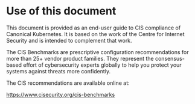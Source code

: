 # Use of this document

This document is provided as an end-user guide to CIS compliance of Canonical
Kubernetes. It is based on the work of the Centre for Internet Security and is
intended to complement that work.

The CIS Benchmarks are prescriptive configuration recommendations for more than
25+ vendor product families. They represent the consensus-based effort of
cybersecurity experts globally to help you protect your systems against threats
more confidently.

The CIS recommendations are available online at:

<https://www.cisecurity.org/cis-benchmarks>